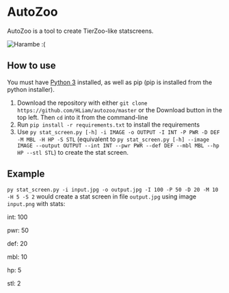 # AutoZoo
AutoZoo is a tool to create TierZoo-like statscreens.

![Harambe :(](https://i.imgur.com/OmoCdmx.jpg)

## How to use
You must have [Python 3](https://www.python.org) installed, as well as pip (pip is installed from the python installer).

1. Download the repository with either `git clone https://github.com/HLiam/autozoo/master` or the Download button in the top left. Then `cd` into it from the command-line
2. Run `pip install -r requirements.txt` to install the requirements
3. Use `py stat_screen.py [-h] -i IMAGE -o OUTPUT -I INT -P PWR -D DEF -M MBL -H HP -S STL` (equivalent to `py stat_screen.py [-h] --image IMAGE --output OUTPUT --int INT --pwr PWR --def DEF --mbl MBL --hp HP --stl STL`) to create the stat screen.

## Example
`py stat_screen.py -i input.jpg -o output.jpg -I 100 -P 50 -D 20 -M 10 -H 5 -S 2` would create a stat screen in file `output.jpg` using image `input.png` with stats:

int: 100

pwr: 50

def: 20

mbl: 10

hp:  5

stl: 2
